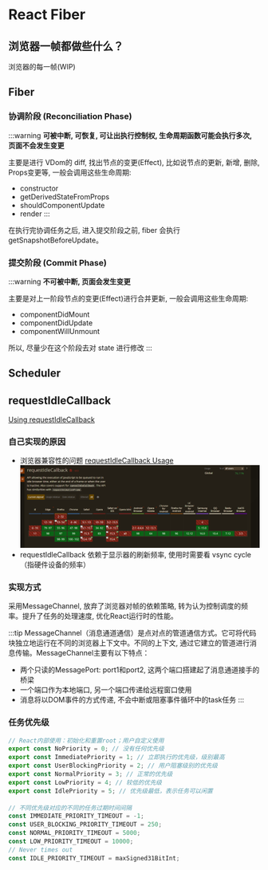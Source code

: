 # React Fiber

## 浏览器一帧都做些什么？

浏览器的每一帧(WIP)

## Fiber

### 协调阶段 (Reconciliation Phase)

:::warning
**可被中断, 可恢复, 可让出执行控制权, 生命周期函数可能会执行多次, 页面不会发生变更**

主要是进行 VDom的 diff, 找出节点的变更(Effect), 比如说节点的更新, 新增, 删除, Props变更等, 一般会调用这些生命周期:

- constructor
- getDerivedStateFromProps
- shouldComponentUpdate
- render
:::

在执行完协调任务之后, 进入提交阶段之前, fiber 会执行 getSnapshotBeforeUpdate。

### 提交阶段 (Commit Phase)

:::warning
**不可被中断, 页面会发生变更**

主要是对上一阶段节点的变更(Effect)进行合并更新, 一般会调用这些生命周期:

- componentDidMount
- componentDidUpdate
- componentWillUnmount

所以, 尽量少在这个阶段去对 state 进行修改
:::

## Scheduler

## requestIdleCallback

[Using requestIdleCallback](https://developers.google.com/web/updates/2015/08/using-requestidlecallback)

### 自己实现的原因

- 浏览器兼容性的问题 [requestIdleCallback Usage](https://caniuse.com/?search=requestIdleCallback)
![requestIdleCallback-polyfill.png](./images/requestIdleCallback-polyfill.png)
- requestIdleCallback 依赖于显示器的刷新频率, 使用时需要看 vsync cycle（指硬件设备的频率）

### 实现方式

采用MessageChannel, 放弃了浏览器对帧的依赖策略, 转为认为控制调度的频率。提升了任务的处理速度, 优化React运行时的性能。

:::tip
MessageChannel（消息通道通信）是点对点的管道通信方式。它可将代码块独立地运行在不同的浏览器上下文中。不同的上下文, 通过它建立的管道进行消息传输。MessageChannel主要有以下特点：

- 两个只读的MessagePort: port1和port2, 这两个端口搭建起了消息通道接手的桥梁
- 一个端口作为本地端口, 另一个端口传递给远程窗口使用
- 消息将以DOM事件的方式传递, 不会中断或阻塞事件循环中的task任务
:::

### 任务优先级

```js
// React内部使用：初始化和重置root；用户自定义使用
export const NoPriority = 0; // 没有任何优先级
export const ImmediatePriority = 1; // 立即执行的优先级，级别最高
export const UserBlockingPriority = 2; // 用户阻塞级别的优先级
export const NormalPriority = 3; // 正常的优先级
export const LowPriority = 4; // 较低的优先级
export const IdlePriority = 5; // 优先级最低，表示任务可以闲置

// 不同优先级对应的不同的任务过期时间间隔
const IMMEDIATE_PRIORITY_TIMEOUT = -1;
const USER_BLOCKING_PRIORITY_TIMEOUT = 250;
const NORMAL_PRIORITY_TIMEOUT = 5000;
const LOW_PRIORITY_TIMEOUT = 10000;
// Never times out
const IDLE_PRIORITY_TIMEOUT = maxSigned31BitInt;
```